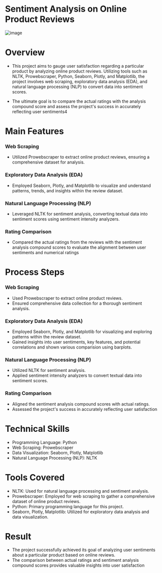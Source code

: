 # Sentiment Analysis on Online Product Reviews

![image](https://github.com/praveendecode/Product_Sentiment_Analysis/assets/95226524/c68fb88a-8aef-4707-a10a-3a1159b70d66)


# Overview

 - This project aims to gauge user satisfaction regarding a particular product by analyzing online product reviews. Utilizing tools such as NLTK, Prowebscraper, Python, Seaborn, Plotly, and Matplotlib, the project involves web scraping, exploratory data analysis (EDA), and natural language processing (NLP) to convert data into sentiment scores.
 
 - The ultimate goal is to compare the actual ratings with the analysis compound score and assess the project's success in accurately reflecting user sentiments4

   
# Main Features

 ### Web Scraping
 
  - Utilized Prowebscraper to extract online product reviews, ensuring a comprehensive dataset for analysis.

 ### Exploratory Data Analysis (EDA)

  - Employed Seaborn, Plotly, and Matplotlib to visualize and understand patterns, trends, and insights within the review dataset.

 ### Natural Language Processing (NLP) 
 
  - Leveraged NLTK for sentiment analysis, converting textual data into sentiment scores using sentiment intensity analyzers.

### Rating Comparison 

  - Compared the actual ratings from the reviews with the sentiment analysis compound scores to evaluate the alignment between user sentiments and numerical ratings

# Process Steps

   ### Web Scraping

  - Used Prowebscraper to extract online product reviews.
  - Ensured comprehensive data collection for a thorough sentiment analysis.

   ### Exploratory Data Analysis (EDA) 
   
   - Employed Seaborn, Plotly, and Matplotlib for visualizing and exploring patterns within the review dataset.
   - Gained insights into user sentiments, key features, and potential correlations and shown various comparision using barplots.

   ### Natural Language Processing (NLP)
  
   - Utilized NLTK for sentiment analysis.
   - Applied sentiment intensity analyzers to convert textual data into sentiment scores.
     
  ### Rating Comparison
  
   - Aligned the sentiment analysis compound scores with actual ratings.
   - Assessed the project's success in accurately reflecting user satisfaction

  # Technical Skills

  - Programming Language: Python
  - Web Scraping: Prowebscraper
  - Data Visualization: Seaborn, Plotly, Matplotlib
  - Natural Language Processing (NLP): NLTK

  # Tools Covered

  - NLTK: Used for natural language processing and sentiment analysis.
  - Prowebscraper: Employed for web scraping to gather a comprehensive dataset of online product reviews.
  - Python: Primary programming language for this project.
  - Seaborn, Plotly, Matplotlib: Utilized for exploratory data analysis and data visualization.

  # Result
   - The project successfully achieved its goal of analyzing user sentiments about a particular product based on online reviews.
   - The comparison between actual ratings and sentiment analysis compound scores provides valuable insights into user satisfaction
     


    
